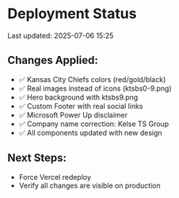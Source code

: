 # Deployment Status

Last updated: 2025-07-06 15:25

## Changes Applied:
- ✅ Kansas City Chiefs colors (red/gold/black)
- ✅ Real images instead of icons (ktsbs0-9.png)
- ✅ Hero background with ktsbs9.png
- ✅ Custom Footer with real social links
- ✅ Microsoft Power Up disclaimer
- ✅ Company name correction: Kelse TS Group
- ✅ All components updated with new design

## Next Steps:
- Force Vercel redeploy
- Verify all changes are visible on production
